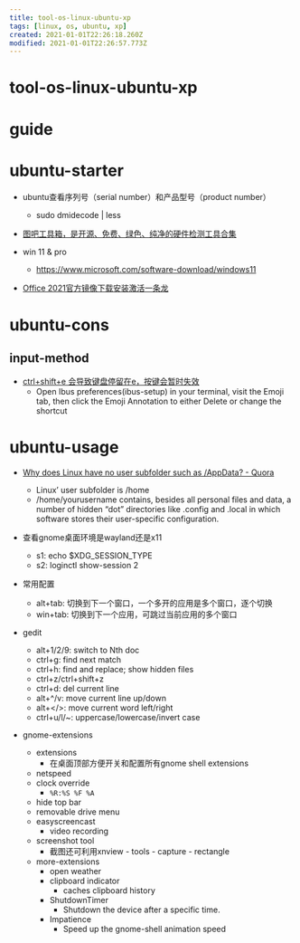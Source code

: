 ```yaml
---
title: tool-os-linux-ubuntu-xp
tags: [linux, os, ubuntu, xp]
created: 2021-01-01T22:26:18.260Z
modified: 2021-01-01T22:26:57.773Z
---
```


# tool-os-linux-ubuntu-xp

# guide

# ubuntu-starter
- ubuntu查看序列号（serial number）和产品型号（product number）
  - sudo dmidecode | less

- [图吧工具箱，是开源、免费、绿色、纯净的硬件检测工具合集](http://www.tbtool.cn/)

- win 11 & pro
  - https://www.microsoft.com/software-download/windows11

- [Office 2021官方镜像下载安装激活一条龙](https://www.cnblogs.com/hushaojun/p/15967885.html)
# ubuntu-cons

## input-method

- [ctrl+shift+e 会导致键盘停留在e，按键会暂时失效](https://askubuntu.com/questions/1125726)
  - Open Ibus preferences(ibus-setup) in your terminal, visit the Emoji tab, then click the Emoji Annotation to either Delete or change the shortcut
# ubuntu-usage
- [Why does Linux have no user subfolder such as /AppData? - Quora](https://www.quora.com/Why-does-Linux-have-no-user-subfolder-such-as-AppData)
  - Linux’ user subfolder is /home
  - /home/yourusername contains, besides all personal files and data, a number of hidden “dot” directories like .config and .local in which software stores their user-specific configuration.

- 查看gnome桌面环境是wayland还是x11
  - s1: echo $XDG_SESSION_TYPE
  - s2: loginctl show-session 2

- 常用配置
  - alt+tab: 切换到下一个窗口，一个多开的应用是多个窗口，逐个切换
  - win+tab: 切换到下一个应用，可跳过当前应用的多个窗口

- gedit
  - alt+1/2/9: switch to Nth doc
  - ctrl+g: find next match
  - ctrl+h: find and replace; show hidden files
  - ctrl+z/ctrl+shift+z
  - ctrl+d: del current line
  - alt+^/v: move current line up/down
  - alt+</>: move current word left/right
  - ctrl+u/l/~: uppercase/lowercase/invert case

- gnome-extensions
  - extensions
    - 在桌面顶部方便开关和配置所有gnome shell extensions
  - netspeed
  - clock override
    - `%R:%S %F %A`
  - hide top bar
  - removable drive menu
  - easyscreencast
    - video recording
  - screenshot tool
    - 截图还可利用xnview - tools - capture - rectangle
  - more-extensions
    - open weather
    - clipboard indicator
      - caches clipboard history
    - ShutdownTimer
      - Shutdown the device after a specific time.
    - Impatience
      - Speed up the gnome-shell animation speed
